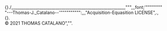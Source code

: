 {}./_________________________________________________________""",,,font;'"""""""""---Thomas-J._Catalano--'"""""""""":,,,"Acquisition-Equasition LICENSE",.,{}.\
© 2021 THOMAS CATALANO","".
